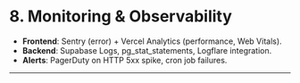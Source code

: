 # 8. Monitoring & Observability

* **Frontend**: Sentry (error) + Vercel Analytics (performance, Web Vitals).
* **Backend**: Supabase Logs, pg\_stat\_statements, Logflare integration.
* **Alerts**: PagerDuty on HTTP 5xx spike, cron job failures.

---
